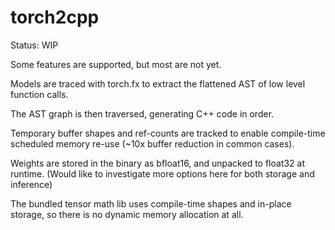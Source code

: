 # torch2cpp

Status: WIP

Some features are supported, but most are not yet.

Models are traced with torch.fx to extract the flattened AST of low level function calls.

The AST graph is then traversed, generating C++ code in order.

Temporary buffer shapes and ref-counts are tracked to enable compile-time scheduled memory re-use (~10x buffer reduction in common cases).

Weights are stored in the binary as bfloat16, and unpacked to float32 at runtime. (Would like to investigate more options here for both storage and inference)

The bundled tensor math lib uses compile-time shapes and in-place storage, so there is no dynamic memory allocation at all.

